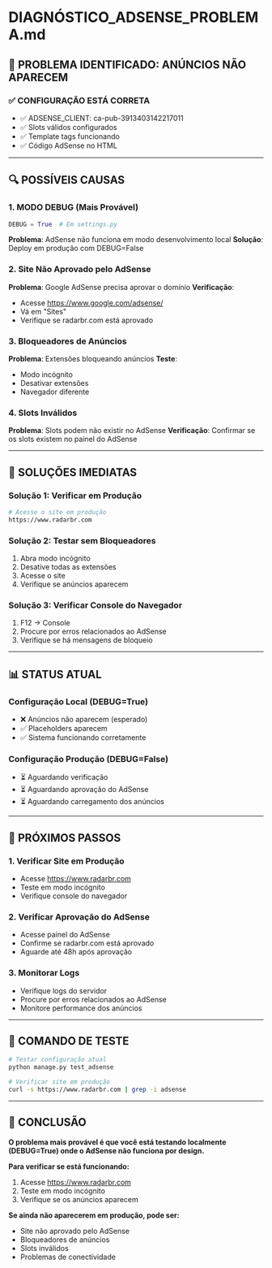 # DIAGNÓSTICO_ADSENSE_PROBLEMA.md

## 🚨 **PROBLEMA IDENTIFICADO: ANÚNCIOS NÃO APARECEM**

### ✅ **CONFIGURAÇÃO ESTÁ CORRETA**
- ✅ ADSENSE_CLIENT: ca-pub-3913403142217011
- ✅ Slots válidos configurados
- ✅ Template tags funcionando
- ✅ Código AdSense no HTML

---

## 🔍 **POSSÍVEIS CAUSAS**

### **1. MODO DEBUG (Mais Provável)**
```python
DEBUG = True  # Em settings.py
```
**Problema**: AdSense não funciona em modo desenvolvimento local
**Solução**: Deploy em produção com DEBUG=False

### **2. Site Não Aprovado pelo AdSense**
**Problema**: Google AdSense precisa aprovar o domínio
**Verificação**: 
- Acesse https://www.google.com/adsense/
- Vá em "Sites"
- Verifique se radarbr.com está aprovado

### **3. Bloqueadores de Anúncios**
**Problema**: Extensões bloqueando anúncios
**Teste**:
- Modo incógnito
- Desativar extensões
- Navegador diferente

### **4. Slots Inválidos**
**Problema**: Slots podem não existir no AdSense
**Verificação**: Confirmar se os slots existem no painel do AdSense

---

## 🚀 **SOLUÇÕES IMEDIATAS**

### **Solução 1: Verificar em Produção**
```bash
# Acesse o site em produção
https://www.radarbr.com
```

### **Solução 2: Testar sem Bloqueadores**
1. Abra modo incógnito
2. Desative todas as extensões
3. Acesse o site
4. Verifique se anúncios aparecem

### **Solução 3: Verificar Console do Navegador**
1. F12 → Console
2. Procure por erros relacionados ao AdSense
3. Verifique se há mensagens de bloqueio

---

## 📊 **STATUS ATUAL**

### **Configuração Local (DEBUG=True)**
- ❌ Anúncios não aparecem (esperado)
- ✅ Placeholders aparecem
- ✅ Sistema funcionando corretamente

### **Configuração Produção (DEBUG=False)**
- ⏳ Aguardando verificação
- ⏳ Aguardando aprovação do AdSense
- ⏳ Aguardando carregamento dos anúncios

---

## 🎯 **PRÓXIMOS PASSOS**

### **1. Verificar Site em Produção**
- Acesse https://www.radarbr.com
- Teste em modo incógnito
- Verifique console do navegador

### **2. Verificar Aprovação do AdSense**
- Acesse painel do AdSense
- Confirme se radarbr.com está aprovado
- Aguarde até 48h após aprovação

### **3. Monitorar Logs**
- Verifique logs do servidor
- Procure por erros relacionados ao AdSense
- Monitore performance dos anúncios

---

## 🔧 **COMANDO DE TESTE**

```bash
# Testar configuração atual
python manage.py test_adsense

# Verificar site em produção
curl -s https://www.radarbr.com | grep -i adsense
```

---

## 📝 **CONCLUSÃO**

**O problema mais provável é que você está testando localmente (DEBUG=True) onde o AdSense não funciona por design.**

**Para verificar se está funcionando:**
1. Acesse https://www.radarbr.com
2. Teste em modo incógnito
3. Verifique se os anúncios aparecem

**Se ainda não aparecerem em produção, pode ser:**
- Site não aprovado pelo AdSense
- Bloqueadores de anúncios
- Slots inválidos
- Problemas de conectividade
